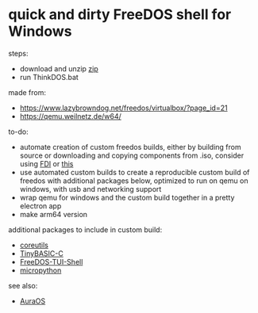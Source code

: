 # quick and dirty FreeDOS shell for Windows

steps:
* download and unzip [zip](https://github.com/sirredbeard/ThinkDOS/archive/master.zip)
* run ThinkDOS.bat

made from:
* https://www.lazybrowndog.net/freedos/virtualbox/?page_id=21
* https://qemu.weilnetz.de/w64/

to-do:
* automate creation of custom freedos builds, either by building from source or downloading and copying components from .iso, consider using [FDI](https://github.com/shidel/FDI) or [this](https://github.com/qzmfranklin/freedos)
* use automated custom builds to create a reproducible custom build of freedos with additional packages below, optimized to run on qemu on windows, with usb and networking support
* wrap qemu for windows and the custom build together in a pretty electron app
* make arm64 version

additional packages to include in custom build:
* [coreutils](https://github.com/ercanersoy/DOS-Coreutils)
* [TinyBASIC-C](https://github.com/Luiji/TinyBASIC-C)
* [FreeDOS-TUI-Shell](https://github.com/ercanersoy/FreeDOS-TUI-Shell)
* [micropython](https://github.com/pohmelie/micropython-freedos)

see also:
* [AuraOS](https://github.com/AuraOS/AuraOS)
